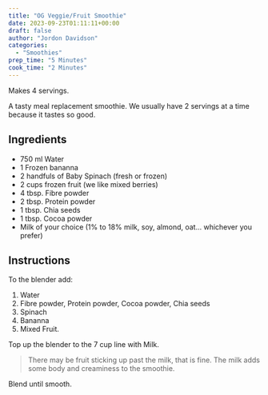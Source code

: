 ```yaml
---
title: "OG Veggie/Fruit Smoothie"
date: 2023-09-23T01:11:11+00:00
draft: false
author: "Jordon Davidson"
categories:
  - "Smoothies"
prep_time: "5 Minutes"
cook_time: "2 Minutes"
---
```


Makes 4 servings.

A tasty meal replacement smoothie. We usually have 2 servings at a time because it tastes so good.

## Ingredients

- 750 ml Water
- 1 Frozen bananna
- 2 handfuls of Baby Spinach (fresh or frozen)
- 2 cups frozen fruit (we like mixed berries)
- 4 tbsp. Fibre powder
- 2 tbsp. Protein powder
- 1 tbsp. Chia seeds
- 1 tbsp. Cocoa powder
- Milk of your choice (1% to 18% milk, soy, almond, oat... whichever you prefer)

## Instructions

To the blender add:

1. Water
2. Fibre powder, Protein powder, Cocoa powder, Chia seeds
3. Spinach
4. Bananna
5. Mixed Fruit.

Top up the blender to the 7 cup line with Milk.

> There may be fruit sticking up past the milk, that is fine. The milk adds some body and creaminess to the smoothie.

Blend until smooth.
